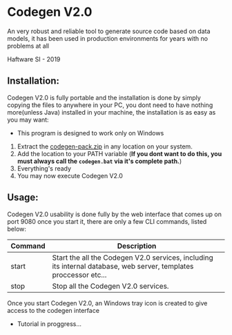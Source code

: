 # Codegen V2.0
An very robust and reliable tool to generate source code based on data models, it has been used in production environments for years with no problems at all

Haftware SI - 2019

## Installation:
Codegen V2.0 is fully portable and the installation is done by simply copying the files to anywhere in your PC, you dont need to have nothing more(unless Java) installed in your machine, the installation is as easy as you may want:

* This program is designed to work only on Windows

1. Extract the [codegen-pack.zip](https://github.com/IvoFritsch/codegen-v2/raw/master/codegen-pack.zip) in any location on your system.
2. Add the location to your PATH variable (**If you dont want to do this, you must always call the `codegen.bat` via it's complete path.**)
4. Everything's ready
5. You may now execute Codegen V2.0

## Usage:

Codegen V2.0 usability is done fully by the web interface that comes up on port 9080 once you start it, there are only a few CLI commands, listed below:

| Command  | Description |
| --------------- | ----------- |
| start | Start the all the Codegen V2.0 services, including its internal database, web server, templates proccessor etc... |
| stop | Stop all the Codegen V2.0 services. |

Once you start Codegen V2.0, an Windows tray icon is created to give access to the codegen interface

* Tutorial in proggress...
